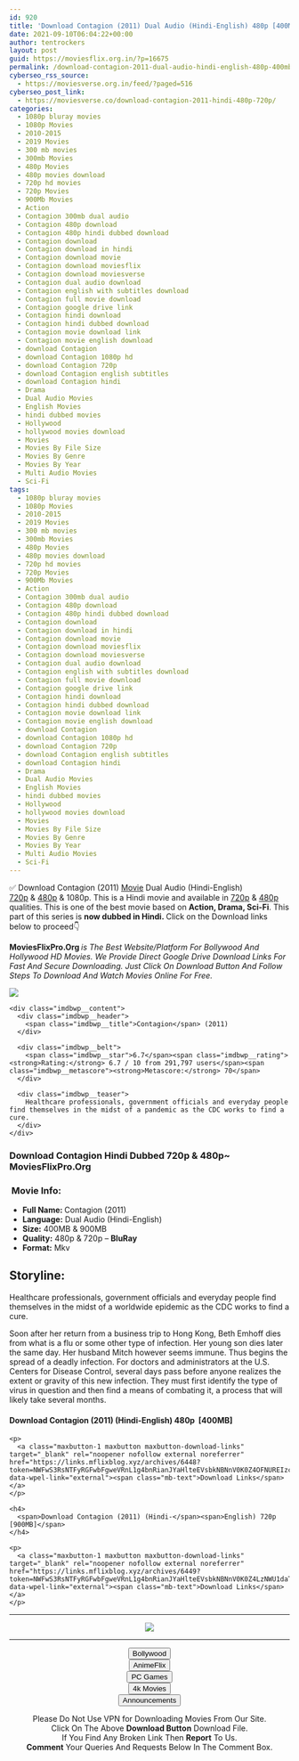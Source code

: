 ```yaml
---
id: 920
title: 'Download Contagion (2011) Dual Audio (Hindi-English) 480p [400MB] || 720p [900MB]'
date: 2021-09-10T06:04:22+00:00
author: tentrockers
layout: post
guid: https://moviesflix.org.in/?p=16675
permalink: /download-contagion-2011-dual-audio-hindi-english-480p-400mb-720p-900mb/
cyberseo_rss_source:
  - https://moviesverse.org.in/feed/?paged=516
cyberseo_post_link:
  - https://moviesverse.co/download-contagion-2011-hindi-480p-720p/
categories:
  - 1080p bluray movies
  - 1080p Movies
  - 2010-2015
  - 2019 Movies
  - 300 mb movies
  - 300mb Movies
  - 480p Movies
  - 480p movies download
  - 720p hd movies
  - 720p Movies
  - 900Mb Movies
  - Action
  - Contagion 300mb dual audio
  - Contagion 480p download
  - Contagion 480p hindi dubbed download
  - Contagion download
  - Contagion download in hindi
  - Contagion download movie
  - Contagion download moviesflix
  - Contagion download moviesverse
  - Contagion dual audio download
  - Contagion english with subtitles download
  - Contagion full movie download
  - Contagion google drive link
  - Contagion hindi download
  - Contagion hindi dubbed download
  - Contagion movie download link
  - Contagion movie english download
  - download Contagion
  - download Contagion 1080p hd
  - download Contagion 720p
  - download Contagion english subtitles
  - download Contagion hindi
  - Drama
  - Dual Audio Movies
  - English Movies
  - hindi dubbed movies
  - Hollywood
  - hollywood movies download
  - Movies
  - Movies By File Size
  - Movies By Genre
  - Movies By Year
  - Multi Audio Movies
  - Sci-Fi
tags:
  - 1080p bluray movies
  - 1080p Movies
  - 2010-2015
  - 2019 Movies
  - 300 mb movies
  - 300mb Movies
  - 480p Movies
  - 480p movies download
  - 720p hd movies
  - 720p Movies
  - 900Mb Movies
  - Action
  - Contagion 300mb dual audio
  - Contagion 480p download
  - Contagion 480p hindi dubbed download
  - Contagion download
  - Contagion download in hindi
  - Contagion download movie
  - Contagion download moviesflix
  - Contagion download moviesverse
  - Contagion dual audio download
  - Contagion english with subtitles download
  - Contagion full movie download
  - Contagion google drive link
  - Contagion hindi download
  - Contagion hindi dubbed download
  - Contagion movie download link
  - Contagion movie english download
  - download Contagion
  - download Contagion 1080p hd
  - download Contagion 720p
  - download Contagion english subtitles
  - download Contagion hindi
  - Drama
  - Dual Audio Movies
  - English Movies
  - hindi dubbed movies
  - Hollywood
  - hollywood movies download
  - Movies
  - Movies By File Size
  - Movies By Genre
  - Movies By Year
  - Multi Audio Movies
  - Sci-Fi
---
```

<div class="thecontent clearfix">
  <p>
    ✅ Download Contagion (2011) <a href="https://moviesverse.co/category/movies/" data-wpel-link="internal">Movie</a> Dual Audio (Hindi-English) <a href="https://moviesverse.co/720p-movies/" data-wpel-link="internal">720p</a>&nbsp;&&nbsp;<a href="https://moviesverse.co/480p-movies/" data-wpel-link="internal">480p</a> & 1080p. This is a Hindi movie and available in <a href="https://moviesverse.co/720p-movies/" data-wpel-link="internal">720p</a>&nbsp;&&nbsp;<a href="https://moviesverse.co/480p-movies/" data-wpel-link="internal">480p</a> qualities. This is one of the best movie based on <strong>Action, Drama, Sci-Fi</strong>. This part of this series is <strong>now dubbed in <span>Hindi.&nbsp;</span></strong><span>Click on the Download links below to proceed👇</span>
  </p>
  
  <p>
    <strong><span>MoviesFlixPro.Org&nbsp;</span></strong><em>is The Best Website/Platform For Bollywood And Hollywood HD Movies. We Provide Direct Google Drive Download Links For Fast And Secure Downloading. Just Click On Download Button And Follow Steps To&nbsp;Download And Watch Movies Online For Free.</em>
  </p>
  
  <div class="imdbwp imdbwp--movie dark">
    <div class="imdbwp__thumb">
      <a class="imdbwp__link" target="_blank" title="Contagion" href="https://www.imdb.com/title/tt1598778/" rel="nofollow external noopener noreferrer" data-wpel-link="external"><img class="imdbwp__img" src="https://m.media-amazon.com/images/M/MV5BMTY3MDk5MDc3OV5BMl5BanBnXkFtZTcwNzAyNTg0Ng@@._V1_SX300.jpg" /></a>
    </div>
    
    <div class="imdbwp__content">
      <div class="imdbwp__header">
        <span class="imdbwp__title">Contagion</span> (2011)
      </div>
      
      <div class="imdbwp__belt">
        <span class="imdbwp__star">6.7</span><span class="imdbwp__rating"><strong>Rating:</strong> 6.7 / 10 from 291,797 users</span><span class="imdbwp__metascore"><strong>Metascore:</strong> 70</span>
      </div>
      
      <div class="imdbwp__teaser">
        Healthcare professionals, government officials and everyday people find themselves in the midst of a pandemic as the CDC works to find a cure.
      </div>
    </div>
  </div>
  
  <h3>
    <span>Download Contagion Hindi Dubbed 720p & 480p~ MoviesFlixPro.Org</span>
  </h3>
  
  <h3>
    <span>&nbsp;Movie Info:&nbsp;</span>
  </h3>
  
  <ul>
    <li>
      <strong>Full Name: </strong>Contagion (2011)
    </li>
    <li>
      <strong>Language:</strong> Dual Audio (Hindi-English)
    </li>
    <li>
      <strong>Size:</strong> 400MB & 900MB
    </li>
    <li>
      <strong>Quality:</strong> 480p & 720p – <span><strong>BluRay</strong></span>
    </li>
    <li>
      <strong>Format:</strong>&nbsp;Mkv
    </li>
  </ul>
  
  <h2>
    <span>Storyline:</span>
  </h2>
  
  <p>
    Healthcare professionals, government officials and everyday people find themselves in the midst of a worldwide epidemic as the CDC works to find a cure.
  </p>
  
  <div>
    Soon after her return from a business trip to Hong Kong, Beth Emhoff dies from what is a flu or some other type of infection. Her young son dies later the same day. Her husband Mitch however seems immune. Thus begins the spread of a deadly infection. For doctors and administrators at the U.S. Centers for Disease Control, several days pass before anyone realizes the extent or gravity of this new infection. They must first identify the type of virus in question and then find a means of combating it, a process that will likely take several months.
  </div>
  
  <div class="inline canwrap">
    <h4>
      <span>Download Contagion (2011) (Hindi-English) </span><span>480p&nbsp; [400MB]</span>
    </h4>
    
    <p>
      <a class="maxbutton-1 maxbutton maxbutton-download-links" target="_blank" rel="noopener nofollow external noreferrer" href="https://links.mflixblog.xyz/archives/6448?token=NWFwS3RsNTFyRGFwbFgweVRnL1g4bnRianJYaHlteEVsbkNBNnV0K0Z4OFNUREIzcnJCN1dIWndOYUFaREVDZw" data-wpel-link="external"><span class="mb-text">Download Links</span></a>
    </p>
    
    <h4>
      <span>Download Contagion (2011) (Hindi-</span><span>English) 720p [900MB]</span>
    </h4>
    
    <p>
      <a class="maxbutton-1 maxbutton maxbutton-download-links" target="_blank" rel="noopener nofollow external noreferrer" href="https://links.mflixblog.xyz/archives/6449?token=NWFwS3RsNTFyRGFwbFgweVRnL1g4bnRianJYaHlteEVsbkNBNnV0K0Z4LzNWU1daTHMvVUwybzY0NS80d2xPZg" data-wpel-link="external"><span class="mb-text">Download Links</span></a>
    </p>
  </div>
</div>

<center>
  </p> 
  
  <hr />
  
  <p>
    <a href="http://gdrivepro.xyz/join.php" data-wpel-link="external" target="_blank" rel="nofollow external noopener noreferrer"><img src="https://i.imgur.com/FhMdWdW.png" /></a>
  </p>
  
  <hr />
  
  <p>
    <a href="https://dogemovies.xyz" target="_blank" data-wpel-link="external" rel="nofollow external noopener noreferrer"><button class="button button5">Bollywood</button></a><br /> <a href="https://animeflix.in" target="_blank" data-wpel-link="external" rel="nofollow external noopener noreferrer"><button class="button button5">AnimeFlix</button></a><br /> <a href="https://gamesflix.net/" target="_blank" data-wpel-link="external" rel="nofollow external noopener noreferrer"><button class="button button5">PC Games</button></a><br /> <a href="https://uhdmovies.in" target="_blank" data-wpel-link="external" rel="nofollow external noopener noreferrer"><button class="button button5">4k Movies</button></a><br /> <a href="https://moviesverse.co/announcements/" target="_blank" data-wpel-link="internal" rel="noopener"><button class="button button5">Announcements</button></a>
  </p>
  
  <div class="alert alert-danger">
    Please Do Not Use VPN for Downloading Movies From Our Site.
  </div>
  
  <div class="alert alert-success">
    Click On The Above <strong>Download Button</strong> Download File.
  </div>
  
  <div class="alert alert-warning">
    If You Find Any Broken Link Then <strong>Report</strong> To Us.
  </div>
  
  <div class="alert alert-info">
    <strong>Comment</strong> Your Queries And Requests Below In The Comment Box.
  </div>
  
  <p>
    </center>
  </p>